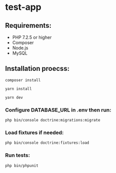 # test-app

Requirements:
-------------

* PHP 7.2.5 or higher
* Composer
* Node.js
* MySQL

Installation proecss:
---------------------

```composer install```

```yarn install```

```yarn dev```

### Configure DATABASE_URL in .env then run:

```php bin/console doctrine:migrations:migrate```

### Load fixtures if needed:

```php bin/console doctrine:fixtures:load```

### Run tests:

```php bin/phpunit```
